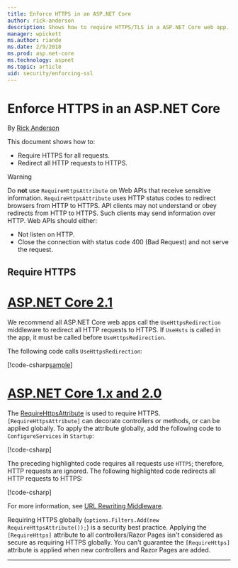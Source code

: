 ```yaml
---
title: Enforce HTTPS in an ASP.NET Core
author: rick-anderson
description: Shows how to require HTTPS/TLS in a ASP.NET Core web app.
manager: wpickett
ms.author: riande
ms.date: 2/9/2018
ms.prod: asp.net-core
ms.technology: aspnet
ms.topic: article
uid: security/enforcing-ssl
---
```

# Enforce HTTPS in an ASP.NET Core

By [Rick Anderson](https://twitter.com/RickAndMSFT)

This document shows how to:

- Require HTTPS for all requests.
- Redirect all HTTP requests to HTTPS.

> [!WARNING]
> Do **not** use `RequireHttpsAttribute` on Web APIs that receive sensitive information. `RequireHttpsAttribute` uses HTTP status codes to redirect browsers from HTTP to HTTPS. API clients may not understand or obey redirects from HTTP to HTTPS. Such clients may send information over HTTP. Web APIs should either:
>
>* Not listen on HTTP.
>* Close the connection with status code 400 (Bad Request) and not serve the request.

## Require HTTPS

# [ASP.NET Core 2.1](#tab/aspnetcore2x)

We recommend all ASP.NET Core web apps call the `UseHttpsRedirection` middleware to redirect all HTTP requests to HTTPS. If `UseHsts` is called in the app, it must be called before `UseHttpsRedirection`.

The following code calls `UseHttpsRedirection`:

[!code-csharp[sample](enforcing-ssl/sample/Startup.cs?name=snippet1)]


# [ASP.NET Core 1.x and 2.0](#tab/aspnetcore1x)

The [RequireHttpsAttribute](/dotnet/api/Microsoft.AspNetCore.Mvc.RequireHttpsAttribute) is used to require HTTPS. `[RequireHttpsAttribute]` can decorate controllers or methods, or can be applied globally. To apply the attribute globally, add the following code to `ConfigureServices` in `Startup`:

[!code-csharp[](authentication/accconfirm/sample/WebApp1/Startup.cs?name=snippet2&highlight=4-999)]

The preceding highlighted code requires all requests use `HTTPS`; therefore, HTTP requests are ignored. The following highlighted code redirects all HTTP requests to HTTPS:

[!code-csharp[](authentication/accconfirm/sample/WebApp1/Startup.cs?name=snippet_AddRedirectToHttps&highlight=7-999)]

For more information, see [URL Rewriting Middleware](xref:fundamentals/url-rewriting).

Requiring HTTPS globally (`options.Filters.Add(new RequireHttpsAttribute());`) is a security best practice. Applying the
`[RequireHttps]` attribute to all controllers/Razor Pages isn't considered as secure as requiring HTTPS globally. You can't guarantee the `[RequireHttps]` attribute is applied when new controllers and Razor Pages are added.

-------------------